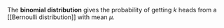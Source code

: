 The **binomial distribution** gives the probability of getting $k$ heads from a [[Bernoulli distribution]] with mean $\mu$.